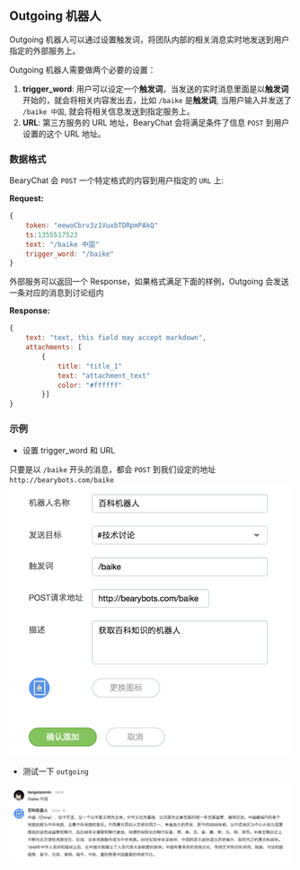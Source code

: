 ## Outgoing 机器人

Outgoing 机器人可以通过设置触发词，将团队内部的相关消息实时地发送到用户指定的外部服务上。

Outgoing 机器人需要做两个必要的设置：

1. **trigger_word**: 用户可以设定一个**触发词**，当发送的实时消息里面是以**触发词** 开始的，就会将相关内容发出去，比如 `/baike` 是**触发词**, 当用户输入并发送了 `/baike 中国`, 就会将相关信息发送到指定服务上。
2. **URL**: 第三方服务的 URL 地址，BearyChat 会将满足条件了信息 `POST` 到用户设置的这个 URL 地址。

### 数据格式

BearyChat 会 `POST` 一个特定格式的内容到用户指定的 `URL` 上:

**Request:**

``` javascript
{
    token: "eewoCbrv3z1VuxbTDRpmPAkQ"
    ts:1355517523
    text: "/baike 中国"
    trigger_word: "/baike"
}
```

外部服务可以返回一个 Response，如果格式满足下面的样例，Outgoing 会发送一条对应的消息到讨论组内

**Response:**
``` javascript
{
    text: "text, this field may accept markdown",
    attachments: [
        {
            title: "title_1"
            text: "attachment_text"
            color: "#ffffff"
        }]
}
```

### 示例

* 设置 trigger_word 和 URL

只要是以 `/baike` 开头的消息，都会 `POST` 到我们设定的地址 `http://bearybots.com/baike`
![](/images/tutorial/outgoing_sample1.png)

* 测试一下 `outgoing`

![](/images/tutorial/outgoing_sample2.png)

